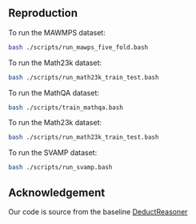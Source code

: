 ## Reproduction
To run the MAWMPS dataset:
```sh
bash ./scripts/run_mawps_five_fold.bash
```

To run the Math23k dataset:
```sh
bash ./scripts/run_math23k_train_test.bash
```

To run the MathQA dataset:
```sh
bash ./scripts/train_mathqa.bash
```

To run the Math23k dataset:
```sh
bash ./scripts/run_math23k_train_test.bash
```

To run the SVAMP dataset:
```sh
bash ./scripts/run_svamp.bash
```
## Acknowledgement
Our code is source from the baseline [DeductReasoner](https://github.com/allanj/Deductive-MWP)